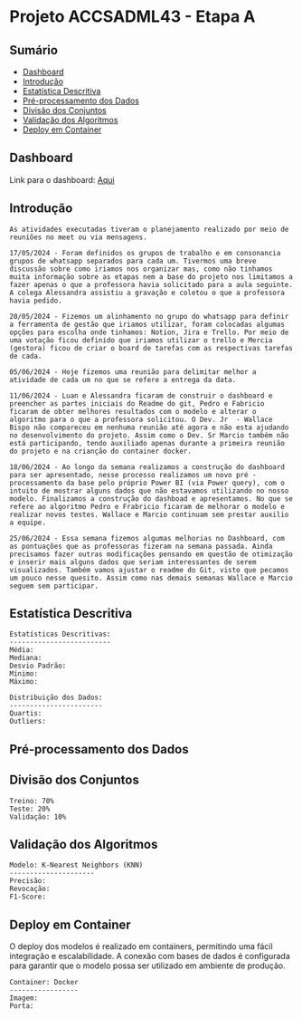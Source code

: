 # Projeto ACCSADML43 - Etapa A


## Sumário

- [Dashboard](#Dashboard)
- [Introdução](#introdução)
- [Estatística Descritiva](#estatística-descritiva)
- [Pré-processamento dos Dados](#pré-processamento-dos-dados)
- [Divisão dos Conjuntos](#divisão-dos-conjuntos)
- [Validação dos Algoritmos](#validação-dos-algoritmos)
- [Deploy em Container](#deploy-em-container)

## Dashboard
Link para o dashboard: [Aqui](https://app.powerbi.com/view?r=eyJrIjoiYzM0ZmEwODgtOTg2MS00ZTk4LTg4MDYtZGNkNWVlOWNiZDA0IiwidCI6IjRjZDgzNWY0LTU0NDAtNDA4Zi05M2EzLTk3NWZjMTdjMzg0YSIsImMiOjR9)

## Introdução
```plaintext
As atividades executadas tiveram o planejamento realizado por meio de reuniões no meet ou via mensagens.

17/05/2024 - Foram definidos os grupos de trabalho e em consonancia grupos de whatsapp separados para cada um. Tivermos uma breve discussão sobre como iriamos nos organizar mas, como não tinhamos muita informação sobre as etapas nem a base do projeto nos limitamos a fazer apenas o que a professora havia solicitado para a aula seguinte. A colega Alessandra assistiu a gravação e coletou o que a professora havia pedido.

20/05/2024 - Fizemos um alinhamento no grupo do whatsapp para definir a ferramenta de gestão que iriamos utilizar, foram colocadas algumas opções para escolha onde tinhamos: Notion, Jira e Trello. Por meio de uma votação ficou definido que iriamos utilizar o trello e Mercia (gestora) ficou de criar o board de tarefas com as respectivas tarefas de cada.

05/06/2024 - Hoje fizemos uma reunião para delimitar melhor a atividade de cada um no que se refere a entrega da data.

11/06/2024 - Luan e Alessandra ficaram de construir o dashboard e preencher as partes iniciais do Readme do git, Pedro e Fabricio ficaram de obter melhores resultados com o modelo e alterar o algoritmo para o que a professora solicitou. O Dev. Jr  - Wallace Bispo não compareceu em nenhuma reunião até agora e não esta ajudando no desenvolvimento do projeto. Assim como o Dev. Sr Marcio também não está participando, tendo auxiliado apenas durante a primeira reunião do projeto e na crianção do container docker.

18/06/2024 - Ao longo da semana realizamos a construção do dashboard para ser apresentado, nesse processo realizamos um novo pré - processamento da base pelo próprio Power BI (via Power query), com o intuito de mostrar alguns dados que não estavamos utilizando no nosso modelo. Finalizamos a construção do dashboad e apresentamos. No que se refere ao algoritmo Pedro e Frabricio ficaram de melhorar o modelo e realizar novos testes. Wallace e Marcio continuam sem prestar auxilio a equipe.

25/06/2024 - Essa semana fizemos algumas melhorias no Dashboard, com as pontuações que as professoras fizeram na semana passada. Ainda precisamos fazer outras modificações pensando em questão de otimização e inserir mais alguns dados que seriam interessantes de serem visualizados. Também vamos ajustar o readme do Git, visto que pecamos um pouco nesse quesito. Assim como nas demais semanas Wallace e Marcio seguem sem participar.
```
## Estatística Descritiva


```plaintext
Estatísticas Descritivas:
-------------------------
Média: 
Mediana:
Desvio Padrão: 
Mínimo: 
Máximo:

Distribuição dos Dados:
-----------------------
Quartis: 
Outliers: 
```

## Pré-processamento dos Dados


## Divisão dos Conjuntos

```plaintext
Treino: 70%
Teste: 20%
Validação: 10%
```

## Validação dos Algoritmos


```plaintext
Modelo: K-Nearest Neighbors (KNN)
---------------------
Precisão: 
Revocação: 
F1-Score: 
```

## Deploy em Container
O deploy dos modelos é realizado em containers, permitindo uma fácil integração e escalabilidade. A conexão com bases de dados é configurada para garantir que o modelo possa ser utilizado em ambiente de produção.

```plaintext
Container: Docker
-----------------
Imagem: 
Porta: 
```
